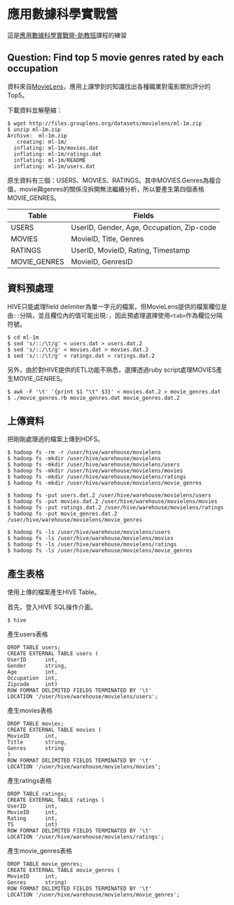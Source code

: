 # 應用數據科學實戰營

這是[應用數據科學實戰營-助教班](http://201512-ta.adsctw.com/)課程的練習

## Question: Find top 5 movie genres rated by each occupation

資料來自[MovieLens](http://grouplens.org/datasets/movielens/)，應用上課學到的知識找出各種職業對電影類別評分的Top5。

下載資料並解壓縮：
```
$ wget http://files.grouplens.org/datasets/movielens/ml-1m.zip
$ unzip ml-1m.zip
Archive:  ml-1m.zip
   creating: ml-1m/
  inflating: ml-1m/movies.dat
  inflating: ml-1m/ratings.dat
  inflating: ml-1m/README
  inflating: ml-1m/users.dat
```

原生資料有三個：USERS、MOVIES、RATINGS。其中MOVIES.Genres為複合值，movie與genres的關係沒拆開無法繼續分析，所以要產生第四個表格MOVIE_GENRES。

| Table | Fields |
|-------|--------|
| USERS | UserID, Gender, Age, Occupation, Zip-code |
| MOVIES | MovieID, Title, Genres |
| RATINGS | UserID, MovieID, Rating, Timestamp |
| MOVIE_GENRES | MovieID, GenresID |

## 資料預處理

HIVE只能處理field delimiter為單一字元的檔案，但MovieLens提供的檔案欄位是由```::```分隔，並且欄位內的值可能出現```:```，因此預處理選擇使用```<tab>```作為欄位分隔符號。
```
$ cd ml-1m
$ sed 's/::/\t/g' < users.dat > users.dat.2
$ sed 's/::/\t/g' < movies.dat > movies.dat.2
$ sed 's/::/\t/g' < ratings.dat > ratings.dat.2
```

另外，由於對HIVE提供的ETL功能不熟悉，選擇透過ruby script處理MOVIES產生MOVIE_GENRES。
```
$ awk -F '\t' '{print $1 "\t" $3}' < movies.dat.2 > movie_genres.dat
$ ./movie_genres.rb movie_genres.dat movie_genres.dat.2
```

## 上傳資料

把剛剛處理過的檔案上傳到HDFS。

```
$ hadoop fs -rm -r /user/hive/warehouse/movielens
$ hadoop fs -mkdir /user/hive/warehouse/movielens
$ hadoop fs -mkdir /user/hive/warehouse/movielens/users
$ hadoop fs -mkdir /user/hive/warehouse/movielens/movies
$ hadoop fs -mkdir /user/hive/warehouse/movielens/ratings
$ hadoop fs -mkdir /user/hive/warehouse/movielens/movie_genres

$ hadoop fs -put users.dat.2 /user/hive/warehouse/movielens/users
$ hadoop fs -put movies.dat.2 /user/hive/warehouse/movielens/movies
$ hadoop fs -put ratings.dat.2 /user/hive/warehouse/movielens/ratings
$ hadoop fs -put movie_genres.dat.2 /user/hive/warehouse/movielens/movie_genres

$ hadoop fs -ls /user/hive/warehouse/movielens/users
$ hadoop fs -ls /user/hive/warehouse/movielens/movies
$ hadoop fs -ls /user/hive/warehouse/movielens/ratings
$ hadoop fs -ls /user/hive/warehouse/movielens/movie_genres
```

## 產生表格

使用上傳的檔案產生HIVE Table。

首先，登入HIVE SQL操作介面。
```
$ hive
```

產生users表格
```
DROP TABLE users;
CREATE EXTERNAL TABLE users (
UserID      int,
Gender      string,
Age         int,
Occupation  int,
Zipcode     int)
ROW FORMAT DELIMITED FIELDS TERMINATED BY '\t'
LOCATION '/user/hive/warehouse/movielens/users';
```

產生movies表格
```
DROP TABLE movies;
CREATE EXTERNAL TABLE movies (
MovieID     int,
Title       string,
Genres      string
)
ROW FORMAT DELIMITED FIELDS TERMINATED BY '\t'
LOCATION '/user/hive/warehouse/movielens/movies';
```

產生ratings表格
```
DROP TABLE ratings;
CREATE EXTERNAL TABLE ratings (
UserID      int,
MovieID     int,
Rating      int,
TS          int)
ROW FORMAT DELIMITED FIELDS TERMINATED BY '\t'
LOCATION '/user/hive/warehouse/movielens/ratings';
```

產生movie_genres表格
```
DROP TABLE movie_genres;
CREATE EXTERNAL TABLE movie_genres (
MovieID     int,
Genres      string)
ROW FORMAT DELIMITED FIELDS TERMINATED BY '\t'
LOCATION '/user/hive/warehouse/movielens/movie_genres';
```
